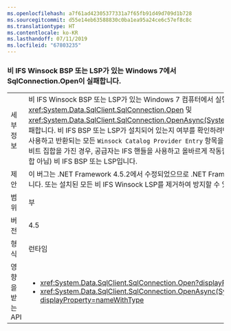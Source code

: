 ```yaml
---
ms.openlocfilehash: a7f61ad42305377331a7f65fb91d49d709d1b728
ms.sourcegitcommit: d55e14eb63588830c0ba1ea95a24ce6c57ef8c8c
ms.translationtype: HT
ms.contentlocale: ko-KR
ms.lasthandoff: 07/11/2019
ms.locfileid: "67803235"
---
```

### <a name="sqlconnectionopen-fails-on-windows-7-with-non-ifs-winsock-bsp-or-lsp-present"></a>비 IFS Winsock BSP 또는 LSP가 있는 Windows 7에서 SqlConnection.Open이 실패합니다.

|   |   |
|---|---|
|세부 정보|비 IFS Winsock BSP 또는 LSP가 있는 Windows 7 컴퓨터에서 실행 중인 .NET Framework 4.5에서 <xref:System.Data.SqlClient.SqlConnection.Open> 및 <xref:System.Data.SqlClient.SqlConnection.OpenAsync(System.Threading.CancellationToken)>가 실패합니다. 비 IFS BSP 또는 LSP가 설치되어 있는지 여부를 확인하려면 <code>netsh WinSock Show Catalog</code> 명령을 사용하고 반환되는 모든 <code>Winsock Catalog Provider Entry</code> 항목을 검사합니다. 서비스 플래그 값이 <code>0x20000</code> 비트 집합을 가진 경우, 공급자는 IFS 핸들을 사용하고 올바르게 작동합니다. <code>0x20000</code> 비트가 지우기인 경우(집합 아님) 비 IFS BSP 또는 LSP입니다.|
|제안|이 버그는 .NET Framework 4.5.2에서 수정되었으므로 .NET Framework를 업그레이드하여 방지할 수 있습니다. 또는 설치된 모든 비 IFS Winsock LSP를 제거하여 방지할 수 있습니다.|
|범위|부|
|버전|4.5|
|형식|런타임|
|영향을 받는 API|<ul><li><xref:System.Data.SqlClient.SqlConnection.Open?displayProperty=nameWithType></li><li><xref:System.Data.SqlClient.SqlConnection.OpenAsync(System.Threading.CancellationToken)?displayProperty=nameWithType></li></ul>|

